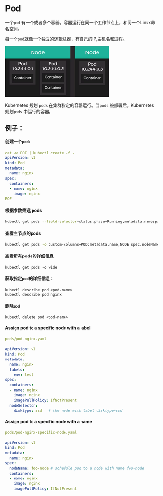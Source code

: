 # Pod

一个`pod` 有一个或者多个容器。容器运行在同一个工作节点上，和同一个Linux命名空间。

每一个`pod`就像一个独立的逻辑机器，有自己的IP,主机名和进程。

![](../.gitbook/assets/image%20%281%29.png)

Kubernetes 规划 `pods` 在集群指定的容器运行。当`pods` 被部署后，Kubernetes 规划`pods` 中运行的容器。

## 例子：

#### 创建一个`pod`:

```yaml
cat << EOF | kubectl create -f -
apiVersion: v1
kind: Pod
metadata:
  name: nginx
spec:
  containers:
  - name: nginx
    image: nginx
EOF
```

#### 根据参数筛选 pods

```bash
kubectl get pods --field-selector=status.phase=Running,metadata.namespace=default
```

#### 查看主节点的pods

```bash
kubectl get pods -o custom-columns=POD:metadata.name,NODE:spec.nodeName --sort-by spec.nodeName -n kube-system
```

#### 查看所有pods的详细信息

```text
kubectl get pods -o wide
```

#### 获取指定`pod`的详细信息：

```text
kubectl describe pod <pod-name>
kubectl describe pod nginx
```

#### 删除`pod`

```text
kubectl delete pod <pod-name> 
```

#### Assign pod to a specific node with a label

```yaml
pods/pod-nginx.yaml 

apiVersion: v1
kind: Pod
metadata:
  name: nginx
  labels:
    env: test
spec:
  containers:
  - name: nginx
    image: nginx
    imagePullPolicy: IfNotPresent
  nodeSelector:
    disktype: ssd   # the node with label disktype=ssd

```

#### Assign pod to a specific node with a name

```yaml
pods/pod-nginx-specific-node.yaml 

apiVersion: v1
kind: Pod
metadata:
  name: nginx
spec:
  nodeName: foo-node # schedule pod to a node with name foo-node 
  containers:
  - name: nginx
    image: nginx
    imagePullPolicy: IfNotPresent

```


